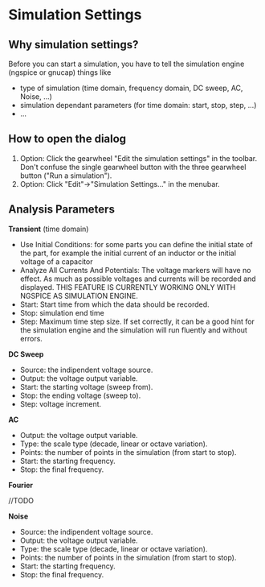 Simulation Settings
===================


Why simulation settings?
------------------------

Before you can start a simulation, you have to tell the simulation engine
(ngspice or gnucap) things like

- type of simulation (time domain, frequency domain, DC sweep, AC, Noise, ...)
- simulation dependant parameters (for time domain: start, stop, step, ...)
- ...


How to open the dialog
----------------------

1. Option: Click the gearwheel "Edit the simulation settings" in the toolbar.
Don't confuse the single gearwheel button with the three gearwheel button
("Run a simulation").
2. Option: Click "Edit"->"Simulation Settings..." in the menubar.


Analysis Parameters
-------------------

**Transient** (time domain)

- Use Initial Conditions:
	for some parts you can define the initial state of the part, for example
	the initial current of an inductor or the initial voltage of a capacitor
- Analyze All Currents And Potentials:
	The voltage markers will have no effect. As much as possible voltages and currents
	will be recorded and displayed. THIS FEATURE IS CURRENTLY WORKING ONLY WITH
	NGSPICE AS SIMULATION ENGINE.
- Start:
	Start time from which the data should be recorded.
- Stop:
	simulation end time
- Step:
	Maximum time step size. If set correctly, it can be a good hint for the simulation
	engine and the simulation will run fluently and without errors.


**DC Sweep**

- Source: the indipendent voltage source.
- Output: the voltage output variable.
- Start: the starting voltage (sweep from).
- Stop: the ending voltage (sweep to).
- Step: voltage increment.


**AC**

- Output: the voltage output variable.
- Type: the scale type (decade, linear or octave variation).
- Points: the number of points in the simulation (from start to stop).
- Start: the starting frequency.
- Stop: the final frequency.


**Fourier**

//TODO


**Noise**

- Source: the indipendent voltage source.
- Output: the voltage output variable.
- Type: the scale type (decade, linear or octave variation).
- Points: the number of points in the simulation (from start to stop).
- Start: the starting frequency.
- Stop: the final frequency.

